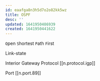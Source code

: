 ```yaml
---
id: eaafga8n3h5d7o2o82kk5wz
title: OSPF
desc: ''
updated: 1641950486939
created: 1641950441622
---
```



`O`pen `S`hortest `P`ath `F`irst

Link-state 

Interior Gateway Protocol [[n.protocol.igp]]

Port [[n.port.89]]
